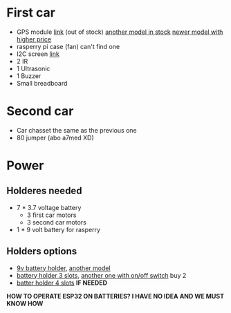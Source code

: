 # First car
- GPS module [link](https://makerselectronics.com/product/ublox-neo-6mv2-gps-module-2) (out of stock) [another model in stock](https://makerselectronics.com/product/ublox-neo-6m-gps-module) [newer model with higher price](https://store.fut-electronics.com/products/ublox-neo-6m-gps-module?srsltid=AfmBOorTv6lvaTEYHHNAHPxOHFbpO3BfcYnpBsYUpxRCrR6CUFMsye_b)
- rasperry pi case (fan) can't find one
- I2C screen [link](https://makerselectronics.com/product/oled-display-i2c-4-pin-1-3%E2%80%B3-unsoldered)
- 2 IR
- 1 Ultrasonic
- 1 Buzzer
- Small breadboard


# Second car
- Car chasset the same as the previous one
- 80 jumper (abo a7med XD)

# Power
## Holderes needed
- 7 * 3.7 voltage battery
    - 3 first car motors
    - 3 second car motors
- 1 * 9 volt battery for rasperry


## Holders options
- [9v battery holder](https://makerselectronics.com/product-category/batteries-chargers-connectors-holders/holders-connectors?srsltid=AfmBOook0zQ5zLTrBlBKmi-_h2VEiZ56tddC7ufpqtVxhKi6CtQDOy9_), [another model](https://store.fut-electronics.com/products/9v-battery-holder-with-wire?srsltid=AfmBOor09d_fOTIvzmdIPLscnKj5OcmNPRzBFoVpDyt4GxlohNI4kXWW)
- [battery holder 3 slots](https://makerselectronics.com/product/18650-battery-holder-3-slot?srsltid=AfmBOor1LEcVgzkntO8GyANUPKwCgFOIItLgldvxTUyAErbLcXG17KyC), [another one with on/off switch](https://store.fut-electronics.com/products/3-aa-battery-holder-with-cover-and-on-off-switch?srsltid=AfmBOoqItiQ8Dbp23RARD6GbWbALtTcqbD356prFinVUU_RhON85CvGS) buy 2
- [batter holder 4 slots](https://store.fut-electronics.com/products/4-x-aa-battery-holder-with-cover-on-off-switch-and-a-dc-power-plug?srsltid=AfmBOorn7Doj3UuEjjevWQayMIDF0hSqK35uf1RUwscvC8BJOJeFzPgn) **IF NEEDED**

**HOW TO OPERATE ESP32 ON BATTERIES? I HAVE NO IDEA AND WE MUST KNOW HOW**

